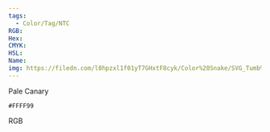 ```yaml
---
tags:
  - Color/Tag/NTC
RGB:
Hex:
CMYK:
HSL:
Name:
img: https://filedn.com/l0hpzxl1f01yT7GHxtF8cyk/Color%20Snake/SVG_Tumb%20Mass%20No%20Name/FFFF99.svg
---
```

Pale Canary
```palette
#FFFF99
```
RGB
